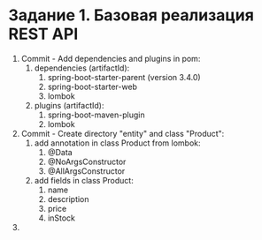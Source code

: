 # Задание 1. Базовая реализация REST API

1. Commit - Add dependencies and plugins in pom:
   1. dependencies (artifactId):
      1. spring-boot-starter-parent (version 3.4.0)
      2. spring-boot-starter-web
      3. lombok
   2. plugins (artifactId):
      1. spring-boot-maven-plugin
      2. lombok
2. Commit - Create directory "entity" and class "Product": 
   1. add annotation in class Product from lombok:
      1. @Data
      2. @NoArgsConstructor
      3. @AllArgsConstructor
   2. add fields in class Product:
      1. name
      2. description
      3. price
      4. inStock
3. 